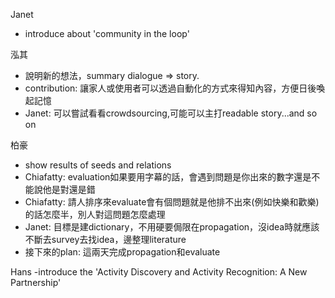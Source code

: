 Janet
- introduce about 'community in the loop'

泓其
- 說明新的想法，summary dialogue => story.
- contribution: 讓家人或使用者可以透過自動化的方式來得知內容，方便日後喚起記憶
- Janet: 可以嘗試看看crowdsourcing,可能可以主打readable story...and so on

柏豪
- show results of seeds and relations
- Chiafatty: evaluation如果要用字幕的話，會遇到問題是你出來的數字還是不能說他是對還是錯
- Chiafatty: 請人排序來evaluate會有個問題就是他排不出來(例如快樂和歡樂)的話怎麼半，別人對這問題怎麼處理
- Janet: 目標是建dictionary，不用硬要侷限在propagation，沒idea時就應該不斷去survey去找idea，邊整理literature
- 接下來的plan: 這兩天完成propagation和evaluate


Hans
-introduce the 'Activity Discovery and Activity Recognition: A New Partnership'




